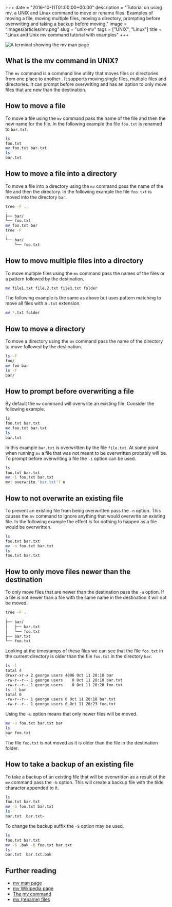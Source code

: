 +++
date = "2016-10-11T01:00:00+00:00"
description = "Tutorial on using mv, a UNIX and Linux command to move or rename files. Examples of moving a file, moving multiple files, moving a directory, prompting before overwriting and taking a backup before moving."
image = "images/articles/mv.png"
slug = "unix-mv"
tags = ["UNIX", "Linux"]
title = "Linux and Unix mv command tutorial with examples"
+++

![A terminal showing the mv man page][2]

## What is the mv command in UNIX?

The `mv` command is a command line utility that moves files or directories from
one place to another . It supports moving single files, multiple files and
directories. It can prompt before overwriting and has an option to only move
files that are new than the destination.

## How to move a file

To move a file using the `mv` command pass the name of the file and then the new
name for the file. In the following example the file `foo.txt` is renamed to
`bar.txt`.

```sh
ls
foo.txt
mv foo.txt bar.txt
ls
bar.txt
```

## How to move a file into a directory

To move a file into a directory using the `mv` command pass the name of the file
and then the directory. In the following example the file `foo.txt` is moved
into the directory `bar`.

```sh
tree -F .
.
├── bar/
└── foo.txt
mv foo.txt bar
tree -F
.
└── bar/
    └── foo.txt
```

## How to move multiple files into a directory

To move multiple files using the `mv` command pass the names of the files or a
pattern followed by the destination.

```sh
mv file1.txt file.2.txt file3.txt folder
```

The following example is the same as above but uses pattern matching to move all
files with a `.txt` extension.

```sh
mv *.txt folder
```

## How to move a directory

To move a directory using the `mv` command pass the name of the directory to
move followed by the destination.

```sh
ls -F
foo/
mv foo bar
ls -F
bar/
```

## How to prompt before overwriting a file

By default the `mv` command will overwrite an existing file. Consider the
following example.

```sh
ls
foo.txt bar.txt
mv foo.txt bar.txt
ls
bar.txt
```

In this example `bar.txt` is overwritten by the file `file.txt`. At some point
when running `mv` a file that was not meant to be overwritten probably will be.
To prompt before overwriting a file the `-i` option can be used.

```sh
ls
foo.txt bar.txt
mv -i foo.txt bar.txt
mv: overwrite 'bar.txt'? n
```

## How to not overwrite an existing file

To prevent an existing file from being overwritten pass the `-n` option. This
causes the `mv` command to ignore anything that would overwrite an existing
file. In the following example the effect is for nothing to happen as a file
would be overwritten.

```sh
ls
foo.txt bar.txt
mv -n foo.txt bar.txt
ls
foo.txt bar.txt
```

## How to only move files newer than the destination

To only move files that are newer than the destination pass the `-u` option. If
a file is not newer than a file with the same name in the destination it will
not be moved.

```sh
tree -F .
.
├── bar/
│   ├── bar.txt
│   └── foo.txt
├── bar.txt
└── foo.txt
```

Looking at the timestamps of these files we can see that the file `foo.txt` in
the current directory is older than the file `foo.txt` in the directory `bar`.

```sh
ls -l
total 4
drwxr-xr-x 2 george users 4096 Oct 11 20:18 bar
-rw-r--r-- 1 george users    0 Oct 11 20:18 bar.txt
-rw-r--r-- 1 george users    0 Oct 11 20:20 foo.txt
ls -l bar
total 0
-rw-r--r-- 1 george users 0 Oct 11 20:18 bar.txt
-rw-r--r-- 1 george users 0 Oct 11 20:23 foo.txt
```

Using the `-u` option means that only newer files will be moved.

```sh
mv -u foo.txt bar.txt bar
ls
bar foo.txt
```

The file `foo.txt` is not moved as it is older than the file in the destination
folder.

## How to take a backup of an existing file

To take a backup of an existing file that will be overwritten as a result of the
`mv` command pass the `-b` option. This will create a backup file with the tilde
character appended to it.

```sh
ls
foo.txt bar.txt
mv -b foo.txt bar.txt
ls
bar.txt  bar.txt~
```

To change the backup suffix the `-S` option may be used.

```sh
ls
foo.txt bar.txt
mv -S .bak -b foo.txt bar.txt
ls
bar.txt  bar.txt.bak
```

## Further reading

- [mv man page][1]
- [mv Wikipedia page][3]
- [The mv command][4]
- [mv (rename) files][5]

[1]: http://linux.die.net/man/1/mv
[2]: /images/articles/mv.png "Linux and Unix mv command"
[3]: https://en.wikipedia.org/wiki/Mv
[4]: http://linfo.org/mv.html
[5]: https://www.gnu.org/software/coreutils/manual/coreutils.html#mv-invocation

